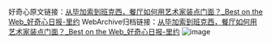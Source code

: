 好奇心原文链接：[从毕加索到班克西，餐厅如何用艺术家装点门面？_Best on the Web_好奇心日报-里约](https://www.qdaily.com/articles/2639.html)
WebArchive归档链接：[从毕加索到班克西，餐厅如何用艺术家装点门面？_Best on the Web_好奇心日报-里约](http://web.archive.org/web/20190623151259/https://www.qdaily.com/articles/2639.html)
![image](http://ww3.sinaimg.cn/large/007d5XDply1g3v6dvcow3j30u033j7wh)